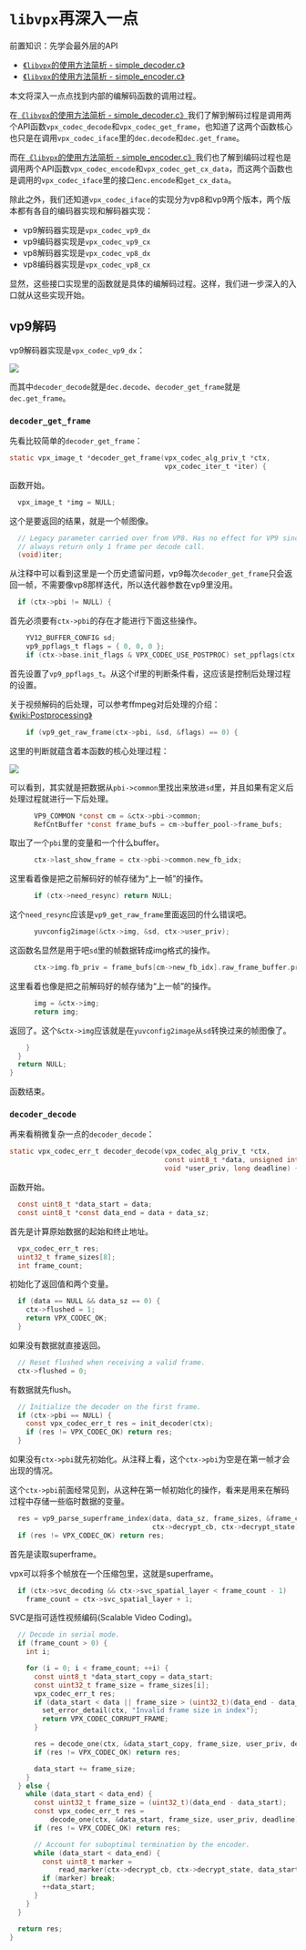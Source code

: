 # `libvpx`再深入一点

前置知识：先学会最外层的API
* [《`libvpx`的使用方法简析 - simple_decoder.c》](./libvpx-simple_decoder.md)
* [《`libvpx`的使用方法简析 - simple_encoder.c》](./libvpx-simple_encoder.md)

本文将深入一点点找到内部的编解码函数的调用过程。

在[《`libvpx`的使用方法简析 - simple_decoder.c》](./libvpx-simple_decoder.md)我们了解到解码过程是调用两个API函数`vpx_codec_decode`和`vpx_codec_get_frame`，也知道了这两个函数核心也只是在调用`vpx_codec_iface`里的`dec.decode`和`dec.get_frame`。

而在[《`libvpx`的使用方法简析 - simple_encoder.c》](./libvpx-simple_encoder.md)我们也了解到编码过程也是调用两个API函数`vpx_codec_encode`和`vpx_codec_get_cx_data`，而这两个函数也是调用的`vpx_codec_iface`里的接口`enc.encode`和`get_cx_data`。

除此之外，我们还知道`vpx_codec_iface`的实现分为vp8和vp9两个版本，两个版本都有各自的编码器实现和解码器实现：
* vp9解码器实现是`vpx_codec_vp9_dx`
* vp9编码器实现是`vpx_codec_vp9_cx`
* vp8解码器实现是`vpx_codec_vp8_dx`
* vp8编码器实现是`vpx_codec_vp8_cx`

显然，这些接口实现里的函数就是具体的编解码过程。这样，我们进一步深入的入口就从这些实现开始。

## vp9解码

vp9解码器实现是`vpx_codec_vp9_dx`：

![](./i/vpx_codec_vp9_dx.png)

而其中`decoder_decode`就是`dec.decode`、`decoder_get_frame`就是`dec.get_frame`。

### `decoder_get_frame`

先看比较简单的`decoder_get_frame`：
```c
static vpx_image_t *decoder_get_frame(vpx_codec_alg_priv_t *ctx,
                                      vpx_codec_iter_t *iter) {
```
函数开始。

```c
  vpx_image_t *img = NULL;
```
这个是要返回的结果，就是一个帧图像。

```c
  // Legacy parameter carried over from VP8. Has no effect for VP9 since we
  // always return only 1 frame per decode call.
  (void)iter;
```
从注释中可以看到这里是一个历史遗留问题，vp9每次`decoder_get_frame`只会返回一帧，不需要像vp8那样迭代，所以迭代器参数在vp9里没用。

```c
  if (ctx->pbi != NULL) {
```
首先必须要有`ctx->pbi`的存在才能进行下面这些操作。

```c
    YV12_BUFFER_CONFIG sd;
    vp9_ppflags_t flags = { 0, 0, 0 };
    if (ctx->base.init_flags & VPX_CODEC_USE_POSTPROC) set_ppflags(ctx, &flags);
```
首先设置了`vp9_ppflags_t`。从这个if里的判断条件看，这应该是控制后处理过程的设置。

关于视频解码的后处理，可以参考ffmpeg对后处理的介绍：[《wiki:Postprocessing》](https://trac.ffmpeg.org/wiki/Postprocessing)

```c
    if (vp9_get_raw_frame(ctx->pbi, &sd, &flags) == 0) {
```
这里的判断就蕴含着本函数的核心处理过程：

![](./i/vp9_get_raw_frame.png)

可以看到，其实就是把数据从`pbi->common`里找出来放进`sd`里，并且如果有定义后处理过程就进行一下后处理。

```c
      VP9_COMMON *const cm = &ctx->pbi->common;
      RefCntBuffer *const frame_bufs = cm->buffer_pool->frame_bufs;
```
取出了一个`pbi`里的变量和一个什么buffer。

```c
      ctx->last_show_frame = ctx->pbi->common.new_fb_idx;
```
这里看着像是把之前解码好的帧存储为“上一帧”的操作。

```c
      if (ctx->need_resync) return NULL;
```
这个`need_resync`应该是`vp9_get_raw_frame`里面返回的什么错误吧。

```c
      yuvconfig2image(&ctx->img, &sd, ctx->user_priv);
```
这函数名显然是用于吧`sd`里的帧数据转成img格式的操作。

```c
      ctx->img.fb_priv = frame_bufs[cm->new_fb_idx].raw_frame_buffer.priv;
```
这里看着也像是把之前解码好的帧存储为“上一帧”的操作。

```c
      img = &ctx->img;
      return img;
```
返回了。这个`&ctx->img`应该就是在`yuvconfig2image`从`sd`转换过来的帧图像了。

```c
    }
  }
  return NULL;
}
```
函数结束。

### `decoder_decode`

再来看稍微复杂一点的`decoder_decode`：

```c
static vpx_codec_err_t decoder_decode(vpx_codec_alg_priv_t *ctx,
                                      const uint8_t *data, unsigned int data_sz,
                                      void *user_priv, long deadline) {
```
函数开始。

```c
  const uint8_t *data_start = data;
  const uint8_t *const data_end = data + data_sz;
```
首先是计算原始数据的起始和终止地址。

```c
  vpx_codec_err_t res;
  uint32_t frame_sizes[8];
  int frame_count;
```
初始化了返回值和两个变量。

```c
  if (data == NULL && data_sz == 0) {
    ctx->flushed = 1;
    return VPX_CODEC_OK;
  }
```
如果没有数据就直接返回。

```c
  // Reset flushed when receiving a valid frame.
  ctx->flushed = 0;
```
有数据就先flush。

```c
  // Initialize the decoder on the first frame.
  if (ctx->pbi == NULL) {
    const vpx_codec_err_t res = init_decoder(ctx);
    if (res != VPX_CODEC_OK) return res;
  }
```
如果没有`ctx->pbi`就先初始化。从注释上看，这个`ctx->pbi`为空是在第一帧才会出现的情况。

这个`ctx->pbi`前面经常见到，从这种在第一帧初始化的操作，看来是用来在解码过程中存储一些临时数据的变量。

```c
  res = vp9_parse_superframe_index(data, data_sz, frame_sizes, &frame_count,
                                   ctx->decrypt_cb, ctx->decrypt_state);
  if (res != VPX_CODEC_OK) return res;
```
首先是读取superframe。

vpx可以将多个帧放在一个压缩包里，这就是superframe。

```c
  if (ctx->svc_decoding && ctx->svc_spatial_layer < frame_count - 1)
    frame_count = ctx->svc_spatial_layer + 1;
```
SVC是指可适性视频编码(Scalable Video Coding)。

```c
  // Decode in serial mode.
  if (frame_count > 0) {
    int i;

    for (i = 0; i < frame_count; ++i) {
      const uint8_t *data_start_copy = data_start;
      const uint32_t frame_size = frame_sizes[i];
      vpx_codec_err_t res;
      if (data_start < data || frame_size > (uint32_t)(data_end - data_start)) {
        set_error_detail(ctx, "Invalid frame size in index");
        return VPX_CODEC_CORRUPT_FRAME;
      }

      res = decode_one(ctx, &data_start_copy, frame_size, user_priv, deadline);
      if (res != VPX_CODEC_OK) return res;

      data_start += frame_size;
    }
  } else {
    while (data_start < data_end) {
      const uint32_t frame_size = (uint32_t)(data_end - data_start);
      const vpx_codec_err_t res =
          decode_one(ctx, &data_start, frame_size, user_priv, deadline);
      if (res != VPX_CODEC_OK) return res;

      // Account for suboptimal termination by the encoder.
      while (data_start < data_end) {
        const uint8_t marker =
            read_marker(ctx->decrypt_cb, ctx->decrypt_state, data_start);
        if (marker) break;
        ++data_start;
      }
    }
  }

  return res;
}
```